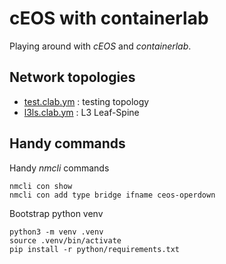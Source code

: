 # cEOS with containerlab
Playing around with *cEOS* and *containerlab*.

## Network topologies

* [test.clab.ym](test.clab.yml) : testing topology
* [l3ls.clab.ym](l3ls.clab.yml) : L3 Leaf-Spine

## Handy commands
Handy *nmcli* commands
```
nmcli con show
nmcli con add type bridge ifname ceos-operdown
```

Bootstrap python venv

```
python3 -m venv .venv
source .venv/bin/activate
pip install -r python/requirements.txt
```
